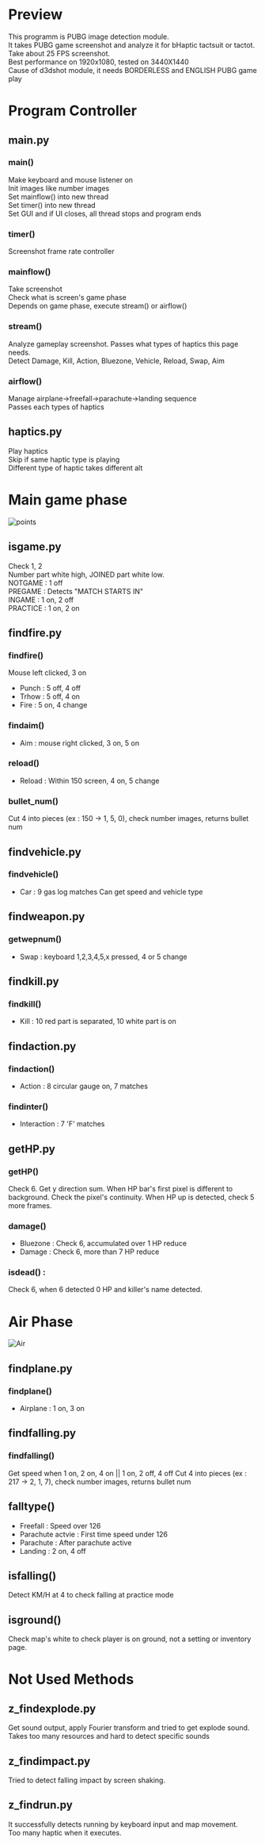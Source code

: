 # Preview
This programm is PUBG image detection module.  
It takes PUBG game screenshot and analyze it for bHaptic tactsuit or tactot.  
Take about 25 FPS screenshot.  
Best performance on 1920x1080, tested on 3440X1440  
Cause of d3dshot module, it needs BORDERLESS and ENGLISH PUBG game play


# Program Controller
## main.py
### main()
Make keyboard and mouse listener on  
Init images like number images  
Set mainflow() into new thread  
Set timer() into new thread  
Set GUI and if UI closes, all thread stops and program ends
### timer()
Screenshot frame rate controller
### mainflow()
Take screenshot  
Check what is screen's game phase  
Depends on game phase, execute stream() or airflow()
### stream()
Analyze gameplay screenshot. 
Passes what types of haptics this page needs.  
Detect Damage, Kill, Action, Bluezone, Vehicle, Reload, Swap, Aim  
### airflow()
Manage airplane->freefall->parachute->landing sequence  
Passes each types of haptics

## haptics.py
Play haptics  
Skip if same haptic type is playing  
Different type of haptic takes different alt

# Main game phase
![points](https://user-images.githubusercontent.com/76416010/108980497-12c2db80-76cf-11eb-942a-c915c2ee3d2c.png)

## isgame.py
Check 1, 2  
Number part white high, JOINED part white low.  
NOTGAME : 1 off  
PREGAME : Detects "MATCH STARTS IN"  
INGAME : 1 on, 2 off  
PRACTICE : 1 on, 2 on  

## findfire.py
### findfire()
Mouse left clicked, 3 on
* Punch : 5 off, 4 off
* Trhow : 5 off, 4 on
* Fire : 5 on, 4 change
### findaim()
* Aim : mouse right clicked, 3 on, 5 on
### reload()
* Reload : Within 150 screen, 4 on, 5 change

### bullet_num() 
Cut 4 into pieces (ex : 150 -> 1, 5, 0), check number images, returns bullet num

## findvehicle.py
### findvehicle() 
* Car : 9 gas log matches
Can get speed and vehicle type

## findweapon.py
### getwepnum()
* Swap : keyboard 1,2,3,4,5,x pressed, 4 or 5 change

## findkill.py
### findkill()
* Kill : 10 red part is separated, 10 white part is on

## findaction.py
### findaction()
* Action : 8 circular gauge on, 7 matches
### findinter() 
* Interaction : 7 'F' matches

## getHP.py
### getHP()
Check 6. Get y direction sum.
When HP bar's first pixel is different to background.
Check the pixel's continuity.
When HP up is detected, check 5 more frames.
### damage()
* Bluezone : Check 6, accumulated over 1 HP reduce
* Damage : Check 6, more than 7 HP reduce
### isdead() :
Check 6, when 6 detected 0 HP and killer's name detected.

# Air Phase
![Air](https://user-images.githubusercontent.com/76416010/109091955-1602a980-7759-11eb-9c03-e553304d4a72.png)
## findplane.py
### findplane()
* Airplane : 1 on, 3 on
## findfalling.py
### findfalling()
Get speed when 1 on, 2 on, 4 on || 1 on, 2 off, 4 off
Cut 4 into pieces (ex : 217 -> 2, 1, 7), check number images, returns bullet num
## falltype()
* Freefall : Speed over 126
* Parachute actvie : First time speed under 126
* Parachute : After parachute active
* Landing : 2 on, 4 off
## isfalling()
Detect KM/H at 4 to check falling at practice mode
## isground() 
Check map's white to check player is on ground, not a setting or inventory page.

# Not Used Methods
## z_findexplode.py
Get sound output, apply Fourier transform and tried to get explode sound.  
Takes too many resources and hard to detect specific sounds
## z_findimpact.py
Tried to detect falling impact by screen shaking.  
## z_findrun.py
It successfully detects running by keyboard input and map movement.  
Too many haptic when it executes.
